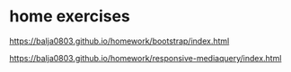 # home exercises

https://balja0803.github.io/homework/bootstrap/index.html

https://balja0803.github.io/homework/responsive-mediaquery/index.html
